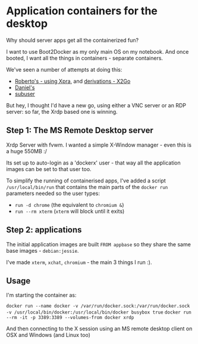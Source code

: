 
# Application containers for the desktop

Why should server apps get all the containerized fun? 

I want to use Boot2Docker as my only main OS on my notebook. 
And once booted, I want all the things in containers - separate containers.

We've seen a number of attempts at doing this:
- [Roberto's - using Xpra](https://github.com/rogaha/docker-desktop), and [derivations - X2Go](https://github.com/paimpozhil/DockerX2go)
- [Daniel's](https://github.com/dotcloud/docker/tree/master/contrib/desktop-integration)
- [subuser](https://github.com/subuser-security/subuser)

But hey, I thought I'd have a new go, using either a VNC server or an RDP server: so far, the Xrdp based one is winning.

## Step 1: The MS Remote Desktop server

Xrdp Server with fvwm. I wanted a simple X-Window manager - even this is a huge 550MB :/

Its set up to auto-login as a 'dockerx' user - that way all the application images can be set to that user too.

To simplify the running of containerised apps, I've added a script `/usr/local/bin/run` that contains the 
main parts of the `docker run` parameters needed so the user types:

- `run -d chrome` (the equivalent to `chromium &`)
- `run --rm xterm` (`xterm` will block until it exits)

## Step 2: applications

The initial application images are built `FROM appbase` so they share the same base images - `debian:jessie`.

I've made `xterm`, `xchat`, `chromium` - the main 3 things I run :).

## Usage

I'm starting the container as:

`docker run --name docker -v /var/run/docker.sock:/var/run/docker.sock -v /usr/local/bin/docker:/usr/local/bin/docker busybox true`
`docker run --rm -it -p 3389:3389 --volumes-from docker xrdp`

And then connecting to the X session using an MS remote desktop client on OSX and Windows (and Linux too)

